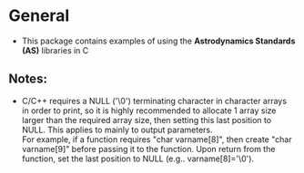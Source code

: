 # General
- This package contains examples of using the **Astrodynamics Standards (AS)** libraries in C

## Notes:
- C/C++ requires a NULL ('\0') terminating character in character arrays in order to print, 
  so it is highly recommended to allocate 1 array size larger than the required array size, 
  then setting this last position to NULL.  This applies to mainly to output parameters.  
  For example, if a function requires "char varname[8]", then create "char varname[9]" before 
  passing it to the function.  Upon return from the function, set the last position to NULL 
  (e.g.. varname[8]='\0').